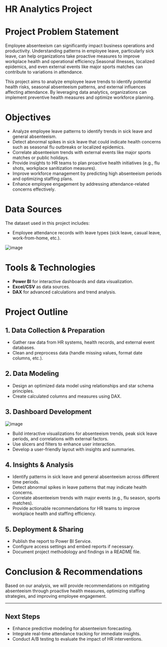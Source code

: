 # HR Analytics Project

# Project Problem Statement

Employee absenteeism can significantly impact business operations and productivity. Understanding patterns in employee leave, particularly sick leave, can help organizations take proactive measures to improve workplace health and operational efficiency.Seasonal illnesses, localized epidemics, and even external events like major sports matches can contribute to variations in attendance. 

This project aims to analyze employee leave trends to identify potential health risks, seasonal absenteeism patterns, and external influences affecting attendance. By leveraging data analytics, organizations can implement preventive health measures and optimize workforce planning.

# Objectives

- Analyze employee leave patterns to identify trends in sick leave and general absenteeism.
- Detect abnormal spikes in sick leave that could indicate health concerns such as seasonal flu outbreaks or localized epidemics.
- Correlate absenteeism trends with external events like major sports matches or public holidays.
- Provide insights to HR teams to plan proactive health initiatives (e.g., flu shots, workplace sanitization measures).
- Improve workforce management by predicting high absenteeism periods and optimizing staffing plans.
- Enhance employee engagement by addressing attendance-related concerns effectively.

# Data Sources

The dataset used in this project includes:

- Employee attendance records with leave types (sick leave, casual leave, work-from-home, etc.).

 ![image](https://github.com/user-attachments/assets/49a238be-d5cd-43b6-88b9-9cb54be08290)


# Tools & Technologies

- **Power BI** for interactive dashboards and data visualization.
- **Excel/CSV** as data sources.
- **DAX** for advanced calculations and trend analysis.

# Project Outline

## 1. Data Collection & Preparation
- Gather raw data from HR systems, health records, and external event databases.
- Clean and preprocess data (handle missing values, format date columns, etc.).

## 2. Data Modeling
- Design an optimized data model using relationships and star schema principles.
- Create calculated columns and measures using DAX.

## 3. Dashboard Development

![image](https://github.com/user-attachments/assets/078b34c6-483a-48f2-a460-838f45d0770d)


- Build interactive visualizations for absenteeism trends, peak sick leave periods, and correlations with external factors.
- Use slicers and filters to enhance user interaction.
- Develop a user-friendly layout with insights and summaries.

## 4. Insights & Analysis
- Identify patterns in sick leave and general absenteeism across different time periods.
- Detect abnormal spikes in leave patterns that may indicate health concerns.
- Correlate absenteeism trends with major events (e.g., flu season, sports matches).
- Provide actionable recommendations for HR teams to improve workplace health and staffing efficiency.

## 5. Deployment & Sharing
- Publish the report to Power BI Service.
- Configure access settings and embed reports if necessary.
- Document project methodology and findings in a README file.

# Conclusion & Recommendations

Based on our analysis, we will provide recommendations on mitigating absenteeism through proactive health measures, optimizing staffing strategies, and improving employee engagement.

---

## Next Steps

- Enhance predictive modeling for absenteeism forecasting.
- Integrate real-time attendance tracking for immediate insights.
- Conduct A/B testing to evaluate the impact of HR interventions.

